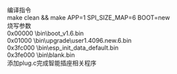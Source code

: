 编译指令  
make clean && make APP=1 SPI_SIZE_MAP=6 BOOT=new  
烧写参数  
0x00000      \bin\boot_v1.6.bin  
0x01000      \bin\upgrade\user1.4096.new.6.bin  
0x3fc000     \bin\esp_init_data_default.bin  
0x3fe000     \bin\blank.bin  
添加plug.c完成智能插座相关程序